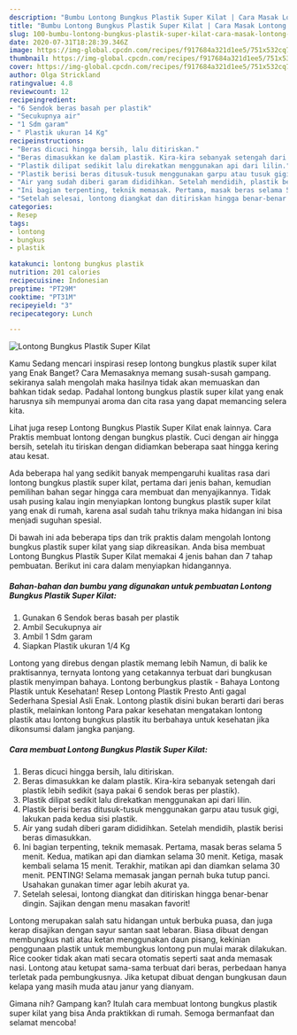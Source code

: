 ```yaml
---
description: "Bumbu Lontong Bungkus Plastik Super Kilat | Cara Masak Lontong Bungkus Plastik Super Kilat Yang Enak dan Simpel"
title: "Bumbu Lontong Bungkus Plastik Super Kilat | Cara Masak Lontong Bungkus Plastik Super Kilat Yang Enak dan Simpel"
slug: 100-bumbu-lontong-bungkus-plastik-super-kilat-cara-masak-lontong-bungkus-plastik-super-kilat-yang-enak-dan-simpel
date: 2020-07-31T18:28:39.346Z
image: https://img-global.cpcdn.com/recipes/f917684a321d1ee5/751x532cq70/lontong-bungkus-plastik-super-kilat-foto-resep-utama.jpg
thumbnail: https://img-global.cpcdn.com/recipes/f917684a321d1ee5/751x532cq70/lontong-bungkus-plastik-super-kilat-foto-resep-utama.jpg
cover: https://img-global.cpcdn.com/recipes/f917684a321d1ee5/751x532cq70/lontong-bungkus-plastik-super-kilat-foto-resep-utama.jpg
author: Olga Strickland
ratingvalue: 4.8
reviewcount: 12
recipeingredient:
- "6 Sendok beras basah per plastik"
- "Secukupnya air"
- "1 Sdm garam"
- " Plastik ukuran 14 Kg"
recipeinstructions:
- "Beras dicuci hingga bersih, lalu ditiriskan."
- "Beras dimasukkan ke dalam plastik. Kira-kira sebanyak setengah dari plastik lebih sedikit (saya pakai 6 sendok beras per plastik)."
- "Plastik dilipat sedikit lalu direkatkan menggunakan api dari lilin."
- "Plastik berisi beras ditusuk-tusuk menggunakan garpu atau tusuk gigi, lakukan pada kedua sisi plastik."
- "Air yang sudah diberi garam dididihkan. Setelah mendidih, plastik berisi beras dimasukkan."
- "Ini bagian terpenting, teknik memasak. Pertama, masak beras selama 5 menit. Kedua, matikan api dan diamkan selama 30 menit. Ketiga, masak kembali selama 15 menit. Terakhir, matikan api dan diamkan selama 30 menit. PENTING! Selama memasak jangan pernah buka tutup panci. Usahakan gunakan timer agar lebih akurat ya."
- "Setelah selesai, lontong diangkat dan ditiriskan hingga benar-benar dingin. Sajikan dengan menu masakan favorit!"
categories:
- Resep
tags:
- lontong
- bungkus
- plastik

katakunci: lontong bungkus plastik 
nutrition: 201 calories
recipecuisine: Indonesian
preptime: "PT29M"
cooktime: "PT31M"
recipeyield: "3"
recipecategory: Lunch

---
```



![Lontong Bungkus Plastik Super Kilat](https://img-global.cpcdn.com/recipes/f917684a321d1ee5/751x532cq70/lontong-bungkus-plastik-super-kilat-foto-resep-utama.jpg)

Kamu Sedang mencari inspirasi resep lontong bungkus plastik super kilat yang Enak Banget? Cara Memasaknya memang susah-susah gampang. sekiranya salah mengolah maka hasilnya tidak akan memuaskan dan bahkan tidak sedap. Padahal lontong bungkus plastik super kilat yang enak harusnya sih mempunyai aroma dan cita rasa yang dapat memancing selera kita.

Lihat juga resep Lontong Bungkus Plastik Super Kilat enak lainnya. Cara Praktis membuat lontong dengan bungkus plastik. Cuci dengan air hingga bersih, setelah itu tiriskan dengan didiamkan beberapa saat hingga kering atau kesat.

Ada beberapa hal yang sedikit banyak mempengaruhi kualitas rasa dari lontong bungkus plastik super kilat, pertama dari jenis bahan, kemudian pemilihan bahan segar hingga cara membuat dan menyajikannya. Tidak usah pusing kalau ingin menyiapkan lontong bungkus plastik super kilat yang enak di rumah, karena asal sudah tahu triknya maka hidangan ini bisa menjadi suguhan spesial.


Di bawah ini ada beberapa tips dan trik praktis dalam mengolah lontong bungkus plastik super kilat yang siap dikreasikan. Anda bisa membuat Lontong Bungkus Plastik Super Kilat memakai 4 jenis bahan dan 7 tahap pembuatan. Berikut ini cara dalam menyiapkan hidangannya.

<!--inarticleads1-->

##### Bahan-bahan dan bumbu yang digunakan untuk pembuatan Lontong Bungkus Plastik Super Kilat:

1. Gunakan 6 Sendok beras basah per plastik
1. Ambil Secukupnya air
1. Ambil 1 Sdm garam
1. Siapkan  Plastik ukuran 1/4 Kg


Lontong yang direbus dengan plastik memang lebih Namun, di balik ke praktisannya, ternyata lontong yang cetakannya terbuat dari bungkusan plastik menyimpan bahaya. Lontong berbungkus plastik - Bahaya Lontong Plastik untuk Kesehatan! Resep Lontong Plastik Presto Anti gagal Sederhana Spesial Asli Enak. Lontong plastik disini bukan berarti dari beras plastik, melainkan lontong Para pakar kesehatan mengatakan lontong plastik atau lontong bungkus plastik itu berbahaya untuk kesehatan jika dikonsumsi dalam jangka panjang. 

<!--inarticleads2-->

##### Cara membuat Lontong Bungkus Plastik Super Kilat:

1. Beras dicuci hingga bersih, lalu ditiriskan.
1. Beras dimasukkan ke dalam plastik. Kira-kira sebanyak setengah dari plastik lebih sedikit (saya pakai 6 sendok beras per plastik).
1. Plastik dilipat sedikit lalu direkatkan menggunakan api dari lilin.
1. Plastik berisi beras ditusuk-tusuk menggunakan garpu atau tusuk gigi, lakukan pada kedua sisi plastik.
1. Air yang sudah diberi garam dididihkan. Setelah mendidih, plastik berisi beras dimasukkan.
1. Ini bagian terpenting, teknik memasak. Pertama, masak beras selama 5 menit. Kedua, matikan api dan diamkan selama 30 menit. Ketiga, masak kembali selama 15 menit. Terakhir, matikan api dan diamkan selama 30 menit. PENTING! Selama memasak jangan pernah buka tutup panci. Usahakan gunakan timer agar lebih akurat ya.
1. Setelah selesai, lontong diangkat dan ditiriskan hingga benar-benar dingin. Sajikan dengan menu masakan favorit!


Lontong merupakan salah satu hidangan untuk berbuka puasa, dan juga kerap disajikan dengan sayur santan saat lebaran. Biasa dibuat dengan membungkus nati atau ketan menggunakan daun pisang, kekinian penggunaan plastik untuk membungkus lontong pun mulai marak dilakukan. Rice cooker tidak akan mati secara otomatis seperti saat anda memasak nasi. Lontong atau ketupat sama-sama terbuat dari beras, perbedaan hanya terletak pada pembungkusnya. Jika ketupat dibuat dengan bungkusan daun kelapa yang masih muda atau janur yang dianyam. 

Gimana nih? Gampang kan? Itulah cara membuat lontong bungkus plastik super kilat yang bisa Anda praktikkan di rumah. Semoga bermanfaat dan selamat mencoba!
